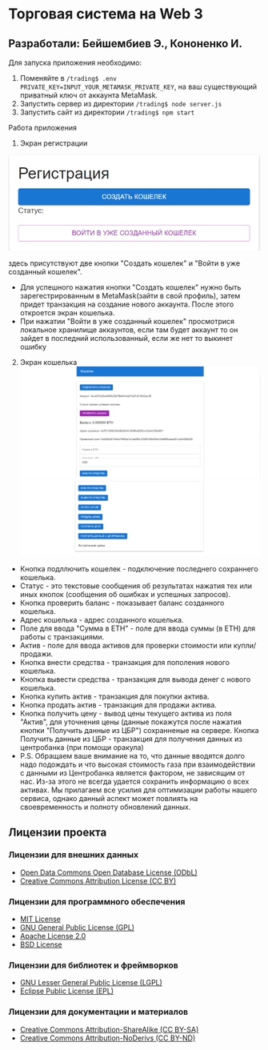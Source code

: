 # Торговая система на Web 3

## Разработали:    Бейшембиев Э., Кононенко И.


Для запуска приложения необходимо:
1. Поменяйте в ```/trading$ .env``` ```PRIVATE_KEY=INPUT_YOUR_METAMASK_PRIVATE_KEY```, на ваш существующий приватный ключ от аккаунта MetaMask.
2. Запустить сервер из директории ```/trading$ node server.js```
3. Запустить сайт из директории ```/trading$ npm start```

Работа приложения 
1. Экран регистрации
   
![registration](image.png)

здесь присутствуют две кнопки "Создать кошелек" и "Войти в уже созданный кошелек".

- Для успешного нажатия кнопки "Создать кошелек" нужно быть зарегестрированным в MetaMask(зайти в свой профиль), затем придет транзакция на создание нового аккаунта. После этого откроется экран кошелька.
-  При нажатии "Войти в уже созданный кошелек" просмотрися локальное хранилище аккаунтов, если там будет аккаунт то он зайдет в последний использованный, если же нет то выкинет ошибку
2. Экран кошелька
![wallet1](image-1.png)
![wallet2](image-2.png)
- Кнопка подллючить кошелек - подключение последнего сохраннего кошелька.
- Статус - это текстовые сообщения об результатах нажатия тех или иных кнопок (сообщения об ошибках и успешных запросов).
- Кнопка проверить баланс - показывает баланс созданного кошелька.
- Адрес кошелька - адрес созданного кошелька.
- Поле для ввода "Сумма в ETH" - поле для ввода суммы (в ETH) для работы с транзакциями.
- Актив - поле для ввода активов для проверки стоимости или купли/продажи.
- Кнопка внести средства - транзакция для пополения нового кошелька.
- Кнопка вывести средства - транзакция для вывода денег с нового кошелька.
- Кнопка купить актив - транзакция для покупки актива.
- Кнопка продать актив - транзакция для продажи актива.
- Кнопка получить цену - вывод цены текущего актива из поля "Актив", для уточнения цены (данные покажутся после нажатия кнопки "Получить данные из ЦБР") сохранненые на сервере.
   Кнопка Получить данные из ЦБР - транзакция для получения данных из центробанка (при помощи оракула) 
- P.S. Обращаем ваше внимание на то, что данные вводятся долго надо подождать и что высокая стоимость газа при взаимодействии с данными из Центробанка является фактором, не зависящим от нас. Из-за этого не всегда удается сохранить информацию о всех активах. Мы прилагаем все усилия для оптимизации работы нашего сервиса, однако данный аспект может повлиять на своевременность и полноту обновлений данных.

## Лицензии проекта

### Лицензии для внешних данных
- [Open Data Commons Open Database License (ODbL)](https://opendatacommons.org/licenses/odbl/1-0/)
- [Creative Commons Attribution License (CC BY)](https://creativecommons.org/licenses/by/4.0/)

### Лицензии для программного обеспечения
- [MIT License](https://opensource.org/licenses/MIT)
- [GNU General Public License (GPL)](https://www.gnu.org/licenses/gpl-3.0.en.html)
- [Apache License 2.0](https://www.apache.org/licenses/LICENSE-2.0)
- [BSD License](https://opensource.org/licenses/BSD-3-Clause)

### Лицензии для библиотек и фреймворков
- [GNU Lesser General Public License (LGPL)](https://www.gnu.org/licenses/lgpl-3.0.html)
- [Eclipse Public License (EPL)](https://www.eclipse.org/legal/epl-2.0/)

### Лицензии для документации и материалов
- [Creative Commons Attribution-ShareAlike (CC BY-SA)](https://creativecommons.org/licenses/by-sa/4.0/)
- [Creative Commons Attribution-NoDerivs (CC BY-ND)](https://creativecommons.org/licenses/by-nd/4.0/)
